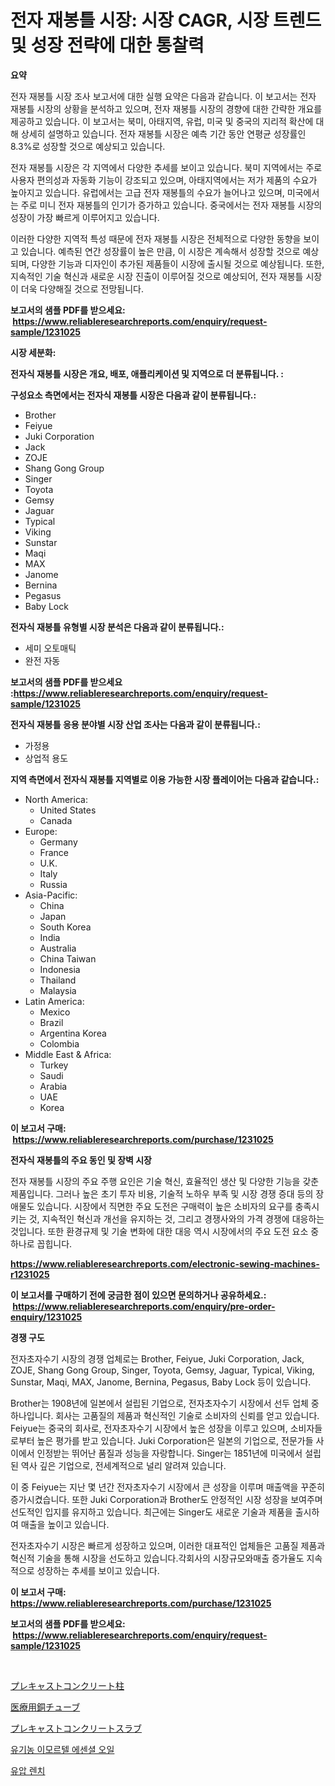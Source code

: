 <p><h1>전자 재봉틀 시장: 시장 CAGR, 시장 트렌드 및 성장 전략에 대한 통찰력</h1></p><p><strong>요약</strong></p>
<p><p>전자 재봉틀 시장 조사 보고서에 대한 실행 요약은 다음과 같습니다. 이 보고서는 전자 재봉틀 시장의 상황을 분석하고 있으며, 전자 재봉틀 시장의 경향에 대한 간략한 개요를 제공하고 있습니다. 이 보고서는 북미, 아태지역, 유럽, 미국 및 중국의 지리적 확산에 대해 상세히 설명하고 있습니다. 전자 재봉틀 시장은 예측 기간 동안 연평균 성장률인 8.3%로 성장할 것으로 예상되고 있습니다.</p><p>전자 재봉틀 시장은 각 지역에서 다양한 추세를 보이고 있습니다. 북미 지역에서는 주로 사용자 편의성과 자동화 기능이 강조되고 있으며, 아태지역에서는 저가 제품의 수요가 높아지고 있습니다. 유럽에서는 고급 전자 재봉틀의 수요가 늘어나고 있으며, 미국에서는 주로 미니 전자 재봉틀의 인기가 증가하고 있습니다. 중국에서는 전자 재봉틀 시장의 성장이 가장 빠르게 이루어지고 있습니다.</p><p>이러한 다양한 지역적 특성 때문에 전자 재봉틀 시장은 전체적으로 다양한 동향을 보이고 있습니다. 예측된 연간 성장률이 높은 만큼, 이 시장은 계속해서 성장할 것으로 예상되며, 다양한 기능과 디자인이 추가된 제품들이 시장에 출시될 것으로 예상됩니다. 또한, 지속적인 기술 혁신과 새로운 시장 진출이 이루어질 것으로 예상되어, 전자 재봉틀 시장이 더욱 다양해질 것으로 전망됩니다.</p></p>
<p><strong>보고서의 샘플 PDF를 받으세요: &nbsp;<a href="https://www.reliableresearchreports.com/enquiry/request-sample/1231025">https://www.reliableresearchreports.com/enquiry/request-sample/1231025</a></strong></p>
<p><strong>시장 세분화:</strong></p>
<p><strong> 전자식 재봉틀 시장은 개요, 배포, 애플리케이션 및 지역으로 더 분류됩니다. :</strong></p>
<p><strong>구성요소 측면에서는 전자식 재봉틀 시장은 다음과 같이 분류됩니다.:</strong></p>
<p><ul><li>Brother</li><li>Feiyue</li><li>Juki Corporation</li><li>Jack</li><li>ZOJE</li><li>Shang Gong Group</li><li>Singer</li><li>Toyota</li><li>Gemsy</li><li>Jaguar</li><li>Typical</li><li>Viking</li><li>Sunstar</li><li>Maqi</li><li>MAX</li><li>Janome</li><li>Bernina</li><li>Pegasus</li><li>Baby Lock</li></ul></p>
<p><strong> 전자식 재봉틀 유형별 시장 분석은 다음과 같이 분류됩니다.:</strong></p>
<p><ul><li>세미 오토매틱</li><li>완전 자동</li></ul></p>
<p><strong>보고서의 샘플 PDF를 받으세요 :<a href="https://www.reliableresearchreports.com/enquiry/request-sample/1231025">https://www.reliableresearchreports.com/enquiry/request-sample/1231025</a></strong></p>
<p><strong> 전자식 재봉틀 응용 분야별 시장 산업 조사는 다음과 같이 분류됩니다.:</strong></p>
<p><ul><li>가정용</li><li>상업적 용도</li></ul></p>
<p><strong>지역 측면에서 전자식 재봉틀 지역별로 이용 가능한 시장 플레이어는 다음과 같습니다.:</strong></p>
<p><ul>
    <li>
        North America:
        <ul>
            <li>United States</li>
            <li>Canada</li>
        </ul>
    </li>
    <li>
        Europe:
        <ul>
            <li>Germany</li>
            <li>France</li>
            <li>U.K.</li>
            <li>Italy</li>
            <li>Russia</li>
        </ul>
    </li>
    <li>
        Asia-Pacific:
        <ul>
            <li>China</li>
            <li>Japan</li>
            <li>South Korea</li>
            <li>India</li>
            <li>Australia</li>
            <li>China Taiwan</li>
            <li>Indonesia</li>
            <li>Thailand</li>
            <li>Malaysia</li>
        </ul>
    </li>
    <li>
        Latin America:
        <ul>
            <li>Mexico</li>
            <li>Brazil</li>
            <li>Argentina Korea</li>
            <li>Colombia</li>
        </ul>
    </li>
    <li>
        Middle East & Africa:
        <ul>
            <li>Turkey</li>
            <li>Saudi</li>
            <li>Arabia</li>
            <li>UAE</li>
            <li>Korea</li>
        </ul>
    </li>
    </ul></p>
<p><strong>이 보고서 구매: &nbsp;<a href="https://www.reliableresearchreports.com/purchase/1231025">https://www.reliableresearchreports.com/purchase/1231025</a></strong></p>
<p><strong>전자식 재봉틀의 주요 동인 및 장벽 시장</strong></p>
<p><p>전자 재봉틀 시장의 주요 주행 요인은 기술 혁신, 효율적인 생산 및 다양한 기능을 갖춘 제품입니다. 그러나 높은 초기 투자 비용, 기술적 노하우 부족 및 시장 경쟁 증대 등의 장애물도 있습니다. 시장에서 직면한 주요 도전은 구매력이 높은 소비자의 요구를 충족시키는 것, 지속적인 혁신과 개선을 유지하는 것, 그리고 경쟁사와의 가격 경쟁에 대응하는 것입니다. 또한 환경규제 및 기술 변화에 대한 대응 역시 시장에서의 주요 도전 요소 중 하나로 꼽힙니다.</p></p>
<p><strong><a href="https://www.reliableresearchreports.com/electronic-sewing-machines-r1231025">https://www.reliableresearchreports.com/electronic-sewing-machines-r1231025</a></strong></p>
<p><strong>이 보고서를 구매하기 전에 궁금한 점이 있으면 문의하거나 공유하세요.: &nbsp;<a href="https://www.reliableresearchreports.com/enquiry/pre-order-enquiry/1231025">https://www.reliableresearchreports.com/enquiry/pre-order-enquiry/1231025</a></strong></p>
<p><strong>경쟁 구도</strong></p>
<p><p>전자초자수기 시장의 경쟁 업체로는 Brother, Feiyue, Juki Corporation, Jack, ZOJE, Shang Gong Group, Singer, Toyota, Gemsy, Jaguar, Typical, Viking, Sunstar, Maqi, MAX, Janome, Bernina, Pegasus, Baby Lock 등이 있습니다. </p><p>Brother는 1908년에 일본에서 설립된 기업으로, 전자초자수기 시장에서 선두 업체 중 하나입니다. 회사는 고품질의 제품과 혁신적인 기술로 소비자의 신뢰를 얻고 있습니다. Feiyue는 중국의 회사로, 전자초자수기 시장에서 높은 성장을 이루고 있으며, 소비자들로부터 높은 평가를 받고 있습니다. Juki Corporation은 일본의 기업으로, 전문가들 사이에서 인정받는 뛰어난 품질과 성능을 자랑합니다. Singer는 1851년에 미국에서 설립된 역사 깊은 기업으로, 전세계적으로 널리 알려져 있습니다.</p><p>이 중 Feiyue는 지난 몇 년간 전자초자수기 시장에서 큰 성장을 이루며 매출액을 꾸준히 증가시켰습니다. 또한 Juki Corporation과 Brother도 안정적인 시장 성장을 보여주며 선도적인 입지를 유지하고 있습니다. 최근에는 Singer도 새로운 기술과 제품을 출시하여 매출을 높이고 있습니다.</p><p>전자초자수기 시장은 빠르게 성장하고 있으며, 이러한 대표적인 업체들은 고품질 제품과 혁신적 기술을 통해 시장을 선도하고 있습니다.각회사의 시장규모와매출 증가율도 지속적으로 성장하는 추세를 보이고 있습니다.</p></p>
<p><strong>이 보고서 구매: &nbsp; <a href="https://www.reliableresearchreports.com/purchase/1231025">https://www.reliableresearchreports.com/purchase/1231025</a></strong></p>
<p><strong>보고서의 샘플 PDF를 받으세요: &nbsp;<a href="https://www.reliableresearchreports.com/enquiry/request-sample/1231025">https://www.reliableresearchreports.com/enquiry/request-sample/1231025</a></strong><strong></strong></p>
<p>&nbsp;</p>
<p><p><a href="https://github.com/AaronVargas43/Market-Research-Report-List-1/blob/main/229939926055.md">プレキャストコンクリート柱</a></p><p><a href="https://medium.com/@awicka/%E5%8C%BB%E7%99%82%E7%94%A8%E9%8A%85%E9%85%8D%E7%AE%A1%E5%B8%82%E5%A0%B4%E3%81%AE%E3%82%B7%E3%82%A7%E3%82%A2%E3%81%AE%E9%80%B2%E5%8C%96%E3%81%A8%E5%B8%82%E5%A0%B4%E6%88%90%E9%95%B7%E3%83%88%E3%83%AC%E3%83%B3%E3%83%892024%E5%B9%B4-2031%E5%B9%B4-03a024501727">医療用銅チューブ</a></p><p><a href="https://github.com/oqoeusbvpadwjs08/Market-Research-Report-List-1/blob/main/423729726054.md">プレキャストコンクリートスラブ</a></p><p><a href="https://medium.com/@gunnerolson2022/%EC%9C%A0%EA%B8%B0%EB%86%8D-%EB%94%94%EB%B2%A0%EB%A5%B4-%EC%98%81%EA%B5%AC-%EC%98%A4%EC%9D%BC-%EC%8B%9C%EC%9E%A5-%EC%8B%9C%EC%9E%A5-cagr-%EC%8B%9C%EC%9E%A5-%EB%8F%99%ED%96%A5-%EB%B0%8F-%EC%84%B1%EC%9E%A5-%EC%A0%84%EB%9E%B5%EC%97%90-%EB%8C%80%ED%95%9C-%ED%86%B5%EC%B0%B0%EB%A0%A5-317e10cdc846">유기농 이모르텔 에센셜 오일</a></p><p><a href="https://medium.com/@cordiehyatt1/%EC%88%98%EC%95%95-%EB%9E%9C%EC%B9%98-%EC%8B%9C%EC%9E%A5-%EC%9D%B8%EC%82%AC%EC%9D%B4%ED%8A%B8-%EC%8B%9C%EC%9E%A5-%EB%8F%99%ED%96%A5-%EC%84%B1%EC%9E%A5-2024%EB%85%84%EB%B6%80%ED%84%B0-2031%EB%85%84%EA%B9%8C%EC%A7%80-%EC%98%88%EC%B8%A1%EB%90%9C-%EA%B2%83-7f3cf3528e5f">유압 렌치</a></p></p>